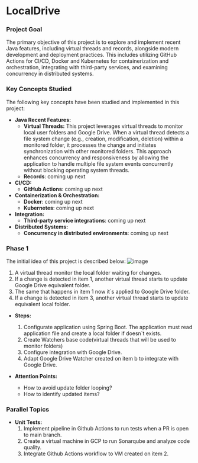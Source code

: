 # LocalDrive

### Project Goal

The primary objective of this project is to explore and implement recent Java features, including virtual threads and records, alongside modern development and deployment practices. This includes utilizing GitHub Actions for CI/CD, Docker and Kubernetes for containerization and orchestration, integrating with third-party services, and examining concurrency in distributed systems.

### Key Concepts Studied

The following key concepts have been studied and implemented in this project:

* **Java Recent Features:**
    * **Virtual Threads:** This project leverages virtual threads to monitor local user folders and Google Drive. When a virtual thread detects a file system change (e.g., creation, modification, deletion) within a monitored folder, it processes the change and initiates synchronization with other monitored folders. This approach enhances concurrency and responsiveness by allowing the application to handle multiple file system events concurrently without blocking operating system threads.
    * **Records**: coming up next
* **CI/CD:**
    * **GitHub Actions**: coming up next
* **Containerization & Orchestration:**
    * **Docker**: coming up next
    * **Kubernetes**: coming up next
* **Integration:**
    * **Third-party service integrations**: coming up next
* **Distributed Systems:**
    * **Concurrency in distributed environments**: coming up next
 

### Phase 1
The initial idea of this project is described below:
![image](https://github.com/user-attachments/assets/e990785e-d45e-4e37-a748-107a99db4119)

1. A virtual thread monitor the local folder waiting for changes.
2. If a change is detected in item 1, another virtual thread starts to update Google Drive equivalent folder.
3. The same that happens in item 1 now it`s applied to Google Drive folder.
4. If a change is detected in item 3, another virtual thread starts to update equivalent local folder.

* **Steps:**
     1. Configurate application using Spring Boot. The application must read application file and create a local folder if doesn`t exists.
     2. Create Watchers base code(virtual threads that will be used to monitor folders)
     3. Configure integration with Google Drive.
     4. Adapt Google Drive Watcher created on item b to integrate with Google Drive.

* **Attention Points:**
   * How to avoid update folder looping?
   * How to identify updated items?

 ### Parallel Topics
 * **Unit Tests:**
    1. Implement pipeline in Github Actions to run tests when a PR is open to main branch.
    2. Create a virtual machine in GCP to run Sonarqube and analyze code quality.
    3. Integrate Github Actions workflow to VM created on item 2.

